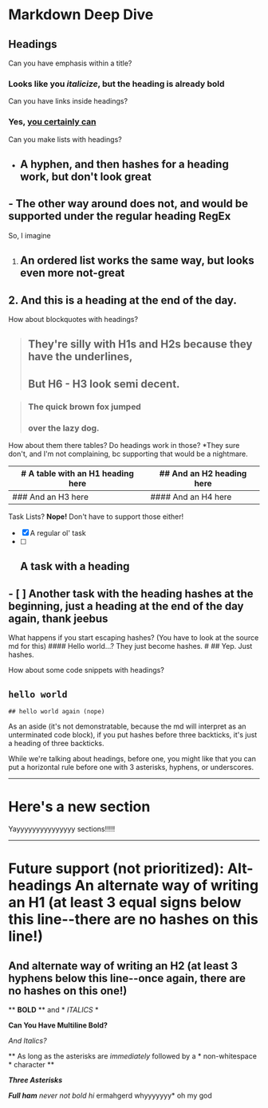 # Markdown Deep Dive
## Headings

Can you have emphasis within a title?

### Looks like you *italicize*, but the heading is already **bold**

Can you have links inside headings?

### Yes, [you certainly can](https://github.com/jeffDevelops/markdown-experiments/edit/master/README.md)

Can you make lists with headings?

- ## A hyphen, and then hashes for a heading work, but don't look great
## - The other way around does not, and would be supported under the regular heading RegEx

So, I imagine

1. ## An ordered list works the same way, but looks even more not-great
## 2. And this is a heading at the end of the day.

How about blockquotes with headings?
> ## They're silly with H1s and H2s because they have the underlines,
> ## But H6 - H3 look semi decent.

>### The quick brown fox jumped
> ### over the lazy dog.

How about them there tables? Do headings work in those? *They sure don't, and I'm not complaining, bc supporting that would be a nightmare.

| # A table with an H1 heading here | ## And an H2 heading here |
|-----------------------------------|---------------------------|
| ### And an H3 here | #### And an H4 here |


Task Lists? **Nope!** Don't have to support those either!

- [X] A regular ol' task
- [ ] ## A task with a heading
## - [ ] Another task with the heading hashes at the beginning, just a heading at the end of the day again, thank jeebus

What happens if you start escaping hashes? (You have to look at the source md for this)
\#\### Hello world...? They just become hashes.
\# ## Yep. Just hashes.

How about some code snippets with headings?

## `hello world`

```
## hello world again (nope)
```
As an aside (it's not demonstratable, because the md will interpret as an unterminated code block), if you put hashes before three backticks, it's just a heading of three backticks.

While we're talking about headings, before one, you might like that you can put a horizontal rule before one with 3 asterisks, hyphens, or underscores.

***
# Here's a new section
Yayyyyyyyyyyyyyyy sections!!!!!
___

Future support (not prioritized): Alt-headings
An alternate way of writing an H1 (at least 3 equal signs below this line--there are no hashes on this line!)
===

And alternate way of writing an H2 (at least 3 hyphens below this line--once again, there are no hashes on this one!)
---

** **BOLD** ** and * *ITALICS* *

**Can
You
Have
Multiline
Bold?**

*And
Italics?*

** As long as the asterisks are *immediately* followed by a * non-whitespace * character **

***Three Asterisks***

***Full *ham*** never not bold *hi** ermahgerd whyyyyyyy* oh my god







